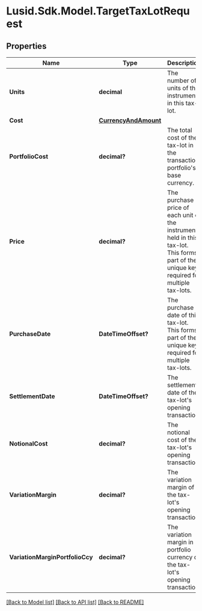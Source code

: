 # Lusid.Sdk.Model.TargetTaxLotRequest

## Properties

Name | Type | Description | Notes
------------ | ------------- | ------------- | -------------
**Units** | **decimal** | The number of units of the instrument in this tax-lot. | 
**Cost** | [**CurrencyAndAmount**](CurrencyAndAmount.md) |  | [optional] 
**PortfolioCost** | **decimal?** | The total cost of the tax-lot in the transaction portfolio&#39;s base currency. | [optional] 
**Price** | **decimal?** | The purchase price of each unit of the instrument held in this tax-lot. This forms part of the unique key required for multiple tax-lots. | [optional] 
**PurchaseDate** | **DateTimeOffset?** | The purchase date of this tax-lot. This forms part of the unique key required for multiple tax-lots. | [optional] 
**SettlementDate** | **DateTimeOffset?** | The settlement date of the tax-lot&#39;s opening transaction. | [optional] 
**NotionalCost** | **decimal?** | The notional cost of the tax-lot&#39;s opening transaction. | [optional] 
**VariationMargin** | **decimal?** | The variation margin of the tax-lot&#39;s opening transaction. | [optional] 
**VariationMarginPortfolioCcy** | **decimal?** | The variation margin in portfolio currency of the tax-lot&#39;s opening transaction. | [optional] 

[[Back to Model list]](../README.md#documentation-for-models) [[Back to API list]](../README.md#documentation-for-api-endpoints) [[Back to README]](../README.md)

